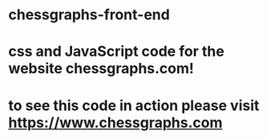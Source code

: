 # chessgraphs-front-end
# css and JavaScript code for the website chessgraphs.com!
# to see this code in action please visit https://www.chessgraphs.com 
